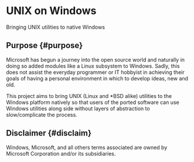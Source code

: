 # UNIX on Windows
Bringing UNIX utilities to native Windows

## Purpose {#purpose}
  Microsoft has begun a journey into the open source world and naturally
    in doing so added modules like a Linux subsystem to Windows.  Sadly,
    this does not assist the everyday programmer or IT hobbyist in
    achieving their goals of having a personal environment in which to
    develop ideas, new and old.
    
  This project aims to bring UNIX (Linux and *BSD alike) utilities to
    the Windows platform natively so that users of the ported software
    can use Windows utilities along side without layers of abstraction to
    slow/complicate the process.

## Disclaimer {#disclaim}
  Windows, Microsoft, and all others terms associated are owned by
    Microsoft Corporation and/or its subsidiaries.
